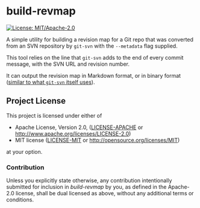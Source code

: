 # build-revmap
[![License: MIT/Apache-2.0](https://img.shields.io/badge/license-MIT%2FApache--2.0-blue.svg)](LICENSE-MIT)

A simple utility for building a revision map for a Git repo that was converted from an SVN
repository by `git-svn` with the `--metadata` flag supplied.

This tool relies on the line that `git-svn` adds to the end of every commit message, with the SVN URL and revision number.

It can output the revision map in Markdown format, or in binary format
([similar to what `git-svn` itself uses](https://github.com/git/git/blob/eea7033409a0ed713c78437fc76486983d211e25/perl/Git/SVN.pm#L2188-L2214)).

## Project License
This project is licensed under either of

- Apache License, Version 2.0, ([LICENSE-APACHE](LICENSE-APACHE) or
  http://www.apache.org/licenses/LICENSE-2.0)
- MIT license ([LICENSE-MIT](LICENSE-MIT) or
  http://opensource.org/licenses/MIT)

at your option.

### Contribution
Unless you explicitly state otherwise, any contribution intentionally submitted
for inclusion in *build-revmap* by you, as defined in the Apache-2.0 license,
shall be dual licensed as above, without any additional terms or conditions.

